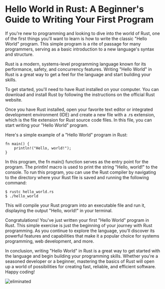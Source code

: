 # Hello World in Rust: A Beginner's Guide to Writing Your First Program

If you're new to programming and looking to dive into the world of Rust, one of the first things you'll want to learn is how to write the classic "Hello World" program. This simple program is a rite of passage for many programmers, serving as a basic introduction to a new language's syntax and structure.

Rust is a modern, systems-level programming language known for its performance, safety, and concurrency features. Writing "Hello World" in Rust is a great way to get a feel for the language and start building your skills.

To get started, you'll need to have Rust installed on your computer. You can download and install Rust by following the instructions on the official Rust website.

Once you have Rust installed, open your favorite text editor or integrated development environment (IDE) and create a new file with a .rs extension, which is the file extension for Rust source code files. In this file, you can start writing your "Hello World" program.

Here's a simple example of a "Hello World" program in Rust:

```
fn main() {
    println!("Hello, world!");
}
```

In this program, the fn main() function serves as the entry point for the program. The println! macro is used to print the string "Hello, world!" to the console. To run this program, you can use the Rust compiler by navigating to the directory where your Rust file is saved and running the following command:

```
$ rustc hello_world.rs
$ ./hello_world
```

This will compile your Rust program into an executable file and run it, displaying the output "Hello, world!" in your terminal.

Congratulations! You've just written your first "Hello World" program in Rust. This simple exercise is just the beginning of your journey with Rust programming. As you continue to explore the language, you'll discover its powerful features and capabilities that make it a popular choice for systems programming, web development, and more.

In conclusion, writing "Hello World" in Rust is a great way to get started with the language and begin building your programming skills. Whether you're a seasoned developer or a beginner, mastering the basics of Rust will open up a world of possibilities for creating fast, reliable, and efficient software. Happy coding!

![eliminated](http://0.0.0.0:3000/articles/creatingimgs/image.png)